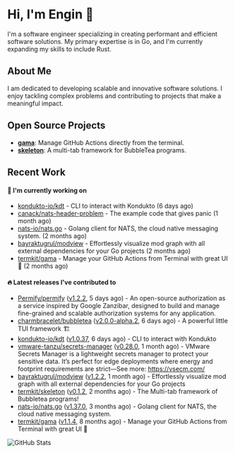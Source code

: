 # Hi, I'm Engin 👋

I'm a software engineer specializing in creating performant and efficient software solutions. My primary expertise is in Go, and I'm currently expanding my skills to include Rust.

## About Me

I am dedicated to developing scalable and innovative software solutions. I enjoy tackling complex problems and contributing to projects that make a meaningful impact.

## Open Source Projects

- [**gama**](https://github.com/termkit/gama): Manage GitHub Actions directly from the terminal.
- [**skeleton**](https://github.com/termkit/skeleton): A multi-tab framework for BubbleTea programs.

## Recent Work

#### 🚧 I'm currently working on

- [kondukto-io/kdt](https://github.com/kondukto-io/kdt) - CLI to interact with Kondukto (6 days ago)
- [canack/nats-header-problem](https://github.com/canack/nats-header-problem) - The example code that gives panic (1 month ago)
- [nats-io/nats.go](https://github.com/nats-io/nats.go) - Golang client for NATS, the cloud native messaging system. (2 months ago)
- [bayraktugrul/modview](https://github.com/bayraktugrul/modview) - Effortlessly visualize mod graph with all external dependencies for your Go projects (2 months ago)
- [termkit/gama](https://github.com/termkit/gama) - Manage your GitHub Actions from Terminal with great UI 🧪 (2 months ago)

#### 🔥 Latest releases I've contributed to

- [Permify/permify](https://github.com/Permify/permify) ([v1.2.2](https://github.com/Permify/permify/releases/tag/v1.2.2), 5 days ago) - An open-source authorization as a service inspired by Google Zanzibar, designed to build and manage fine-grained and scalable authorization systems for any application.
- [charmbracelet/bubbletea](https://github.com/charmbracelet/bubbletea) ([v2.0.0-alpha.2](https://github.com/charmbracelet/bubbletea/releases/tag/v2.0.0-alpha.2), 6 days ago) - A powerful little TUI framework 🏗
- [kondukto-io/kdt](https://github.com/kondukto-io/kdt) ([v1.0.37](https://github.com/kondukto-io/kdt/releases/tag/v1.0.37), 6 days ago) - CLI to interact with Kondukto
- [vmware-tanzu/secrets-manager](https://github.com/vmware-tanzu/secrets-manager) ([v0.28.0](https://github.com/vmware-tanzu/secrets-manager/releases/tag/v0.28.0), 1 month ago) - VMware Secrets Manager is a lightweight secrets manager to protect your sensitive data. It’s perfect for edge deployments where energy and footprint requirements are strict—See more: https://vsecm.com/
- [bayraktugrul/modview](https://github.com/bayraktugrul/modview) ([v1.2.2](https://github.com/bayraktugrul/modview/releases/tag/v1.2.2), 1 month ago) - Effortlessly visualize mod graph with all external dependencies for your Go projects
- [termkit/skeleton](https://github.com/termkit/skeleton) ([v0.1.2](https://github.com/termkit/skeleton/releases/tag/v0.1.2), 2 months ago) - The Multi-tab framework of Bubbletea programs!
- [nats-io/nats.go](https://github.com/nats-io/nats.go) ([v1.37.0](https://github.com/nats-io/nats.go/releases/tag/v1.37.0), 3 months ago) - Golang client for NATS, the cloud native messaging system.
- [termkit/gama](https://github.com/termkit/gama) ([v1.1.4](https://github.com/termkit/gama/releases/tag/v1.1.4), 8 months ago) - Manage your GitHub Actions from Terminal with great UI 🧪

![GitHub Stats](http://github-profile-summary-cards.vercel.app/api/cards/profile-details?username=canack&theme=gotham)